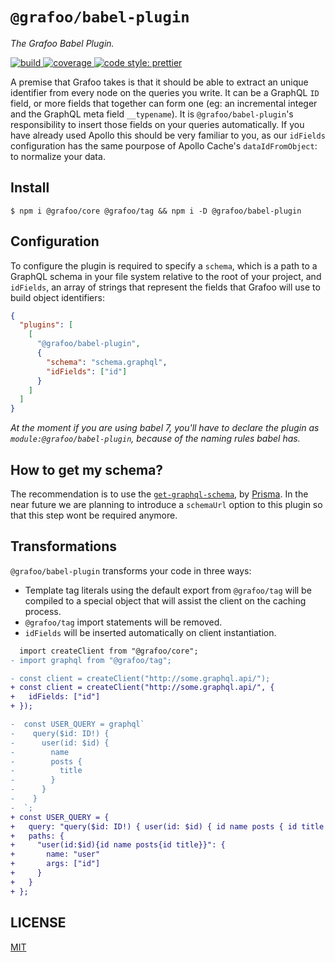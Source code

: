 # `@grafoo/babel-plugin`

<p><i>The Grafoo Babel Plugin.</i></p>

<p>
  <a href=https://circleci.com/gh/grafoojs/grafoo>
    <img
      src=https://img.shields.io/circleci/project/github/grafoojs/grafoo/master.svg?label=build
      alt=build
    />
  </a>
  <a href=https://codecov.io/github/grafoojs/grafoo>
    <img
      src=https://img.shields.io/codecov/c/github/grafoojs/grafoo/master.svg
      alt="coverage"
    />
  </a>
  <a href=https://github.com/grafoojs/grafoo>
    <img
      src=https://img.shields.io/badge/code_style-prettier-ff69b4.svg
      alt="code style: prettier"
    />
  </a>
</p>

A premise that Grafoo takes is that it should be able to extract an unique identifier from every node on the queries you write. It can be a GraphQL `ID` field, or more fields that together can form one (eg: an incremental integer and the GraphQL meta field `__typename`). It is `@grafoo/babel-plugin`'s responsibility to insert those fields on your queries automatically. If you have already used Apollo this should be very familiar to you, as our `idFields` configuration has the same pourpose of Apollo Cache's `dataIdFromObject`: to normalize your data.

## Install

```
$ npm i @grafoo/core @grafoo/tag && npm i -D @grafoo/babel-plugin
```

## Configuration

To configure the plugin is required to specify a `schema`, which is a path to a GraphQL schema in your file system relative to the root of your project, and `idFields`, an array of strings that represent the fields that Grafoo will use to build object identifiers:

```json
{
  "plugins": [
    [
      "@grafoo/babel-plugin",
      {
        "schema": "schema.graphql",
        "idFields": ["id"]
      }
    ]
  ]
}
```

_At the moment if you are using babel 7, you'll have to declare the plugin as `module:@grafoo/babel-plugin`, because of the naming rules babel has._

## How to get my schema?

The recommendation is to use the [`get-graphql-schema`](https://github.com/prismagraphql/get-graphql-schema), by [Prisma](https://www.prisma.io/). In the near future we are planning to introduce a `schemaUrl` option to this plugin so that this step wont be required anymore.

## Transformations

`@grafoo/babel-plugin` transforms your code in three ways:

- Template tag literals using the default export from `@grafoo/tag` will be compiled to a special object that will assist the client on the caching process.
- `@grafoo/tag` import statements will be removed.
- `idFields` will be inserted automatically on client instantiation.

```diff
  import createClient from "@grafoo/core";
- import graphql from "@grafoo/tag";

- const client = createClient("http://some.graphql.api/");
+ const client = createClient("http://some.graphql.api/", {
+   idFields: ["id"]
+ });

-  const USER_QUERY = graphql`
-    query($id: ID!) {
-      user(id: $id) {
-        name
-        posts {
-          title
-        }
-      }
-    }
-  `;
+ const USER_QUERY = {
+   query: "query($id: ID!) { user(id: $id) { id name posts { id title } } }",
+   paths: {
+     "user(id:$id){id name posts{id title}}": {
+       name: "user"
+       args: ["id"]
+     }
+   }
+ };
```

## LICENSE

[MIT](https://github.com/grafoojs/grafoo/blob/master/LICENSE)
